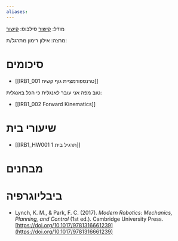 ```yaml
---
aliases:
---
```



מודל: [קישור](https://moodle24.technion.ac.il/course/view.php?id=3638)
סילבוס: [קישור](https://moodle24.technion.ac.il/mod/resource/view.php?id=241819)

מרצה: אילון רימון
מתרגל/ת: 

# סיכומים
- [[IRB1_001 טרנספורמציית גוף קשיח]]

טוב מפה אני עובר לאנגלית כי הכל באנגלית:

- [[IRB1_002 Forward Kinematics]]

# שיעורי בית
- [[IRB1_HW001 תרגיל בית 1]]

# מבחנים

# ביבליוגרפיה
- Lynch, K. M., & Park, F. C. (2017). _Modern Robotics: Mechanics, Planning, and Control_ (1st ed.). Cambridge University Press. [https://doi.org/10.1017/9781316661239](https://doi.org/10.1017/9781316661239)